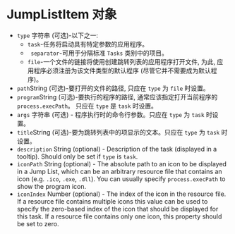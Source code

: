# JumpListItem 对象

* `type` 字符串 (可选)-以下之一: 
  * ` task `-任务将启动具有特定参数的应用程序。
  * ` separator`-可用于分隔标准 ` Tasks ` 类别中的项目。
  * ` file `-一个文件的链接将使用创建跳转列表的应用程序打开文件, 为此, 应用程序必须注册为该文件类型的默认程序 (尽管它并不需要成为默认程序)。
* ` path `String (可选)-要打开的文件的路径, 只应在 ` type ` 为 ` file ` 时设置。
* ` program `String (可选)-要执行的程序的路径, 通常应该指定打开当前程序的 ` process.execPath `。 只应在 ` type ` 是 ` task ` 时设置。
* `args` 字符串 (可选) - 程序执行时的命令行参数。只应在 ` type ` 为 ` task ` 时设置。
* ` title `String (可选)-要为跳转列表中的项显示的文本。只应在 ` type ` 为 ` task ` 时设置。
* `description` String (optional) - Description of the task (displayed in a tooltip). Should only be set if `type` is `task`.
* `iconPath` String (optional) - The absolute path to an icon to be displayed in a Jump List, which can be an arbitrary resource file that contains an icon (e.g. `.ico`, `.exe`, `.dll`). You can usually specify `process.execPath` to show the program icon.
* `iconIndex` Number (optional) - The index of the icon in the resource file. If a resource file contains multiple icons this value can be used to specify the zero-based index of the icon that should be displayed for this task. If a resource file contains only one icon, this property should be set to zero.